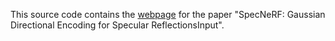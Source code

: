 This source code contains the [webpage](https://limacv.github.io/SpecNeRF_web/) for the paper "SpecNeRF: Gaussian Directional Encoding for Specular ReflectionsInput". 